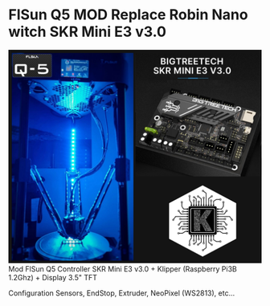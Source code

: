 # FlSun Q5 MOD Replace Robin Nano witch SKR Mini E3 v3.0 




![Logo](logoE3.jpg)
Mod FlSun Q5 Controller SKR Mini E3 v3.0 + Klipper (Raspberry Pi3B 1.2Ghz) + Display 3.5" TFT

Configuration Sensors, EndStop, Extruder, NeoPixel (WS2813), etc...
